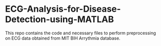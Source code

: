# ECG-Analysis-for-Disease-Detection-using-MATLAB
This repo contains the code and necessary files to perform preprocessing on ECG data obtained from  MIT BIH Arrythmia database.
